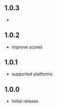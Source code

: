 ## 1.0.3

* 

## 1.0.2

* improve scores


## 1.0.1

* supported platforms

## 1.0.0

* Initial release.